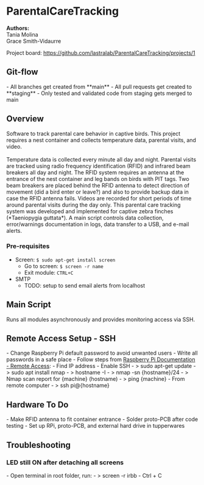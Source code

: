 <h1>ParentalCareTracking</h1>
<b>Authors:</b><br>
Tania Molina<br>
Grace Smith-Vidaurre

Project board: https://github.com/lastralab/ParentalCareTracking/projects/1 <br>
<h2>Git-flow</h2>
- All branches get created from **main**
- All pull requests get created to **staging**
- Only tested and validated code from staging gets merged to main

<h2>Overview</h2>
Software to track parental care behavior in captive birds. This project requires a nest container and collects temperature data, parental visits, and video.
<br><br>
Temperature data is collected every minute all day and night. Parental visits are tracked using radio frequency identification (RFID) and infrared beam breakers all day and night. The RFID system requires an antenna at the entrance of the nest container and leg bands on birds with PIT tags. Two beam breakers are placed behind the RFID antenna to detect direction of movement (did a bird enter or leave?) and also to provide backup data in case the RFID antenna fails. Videos are recorded for short periods of time around parental visits during the day only.
This parental care tracking system was developed and implemented for captive zebra finches (*Taeniopygia guttata*). A main script controls data collection, error/warnings documentation in logs, data transfer to a USB, and e-mail alerts.
<h3>Pre-requisites</h3>

- Screen: ```$ sudo apt-get install screen```
  - Go to screen: ````$ screen -r name ````
  - Exit module: ````CTRL+C ````
- SMTP
  - TODO: setup to send email alerts from localhost

<h2>Main Script</h2>
<p>Runs all modules asynchronously and provides monitoring access via SSH.</p>

<h2>Remote Access Setup - SSH</h2>
- Change Raspberry Pi default password to avoid unwanted users
- Write all passwords in a safe place
- Follow steps from <a href="https://www.raspberrypi.com/documentation/computers/remote-access.html">Raspberry Pi Documentation - Remote Access</a>:
  - Find IP address
  - Enable SSH
- > sudo apt-get update
- > sudo apt install nmap
- > hostname -I
- > nmap -sn {hostname}/24
  - > Nmap scan report for {machine} (hostname)
- > ping {machine}
- From remote computer
  - > ssh pi@{hostname}

<h2>Hardware To Do</h2>
- Make RFID antenna to fit container entrance
- Solder proto-PCB after code testing
- Set up RPi, proto-PCB, and external hard drive in tupperwares


<h2>Troubleshooting</h2>
<h3>LED still ON after detaching all screens</h3>
- Open terminal in root folder, run:
  - > screen -r irbb
  - Ctrl + C
